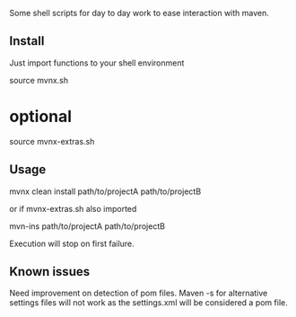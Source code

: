 Some shell scripts for day to day work to ease interaction with maven.

Install
-------

Just import functions to your shell environment 

source mvnx.sh
# optional
source mvnx-extras.sh 

Usage
-----

mvnx clean install path/to/projectA path/to/projectB

or if mvnx-extras.sh also imported

mvn-ins path/to/projectA path/to/projectB

Execution will stop on first failure.


Known issues
------------

Need improvement on detection of pom files. 
Maven -s for alternative settings files will not work as the settings.xml will be considered a pom file.
